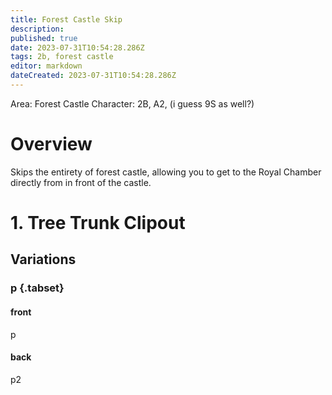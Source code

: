 ```yaml
---
title: Forest Castle Skip
description: 
published: true
date: 2023-07-31T10:54:28.286Z
tags: 2b, forest castle
editor: markdown
dateCreated: 2023-07-31T10:54:28.286Z
---
```


Area: Forest Castle
Character: 2B, A2, (i guess 9S as well?)

# Overview 
Skips the entirety of forest castle, allowing you to get to the Royal Chamber directly from in front of the castle.

# 1. Tree Trunk Clipout

## Variations

### p {.tabset}

#### front
p
#### back
p2